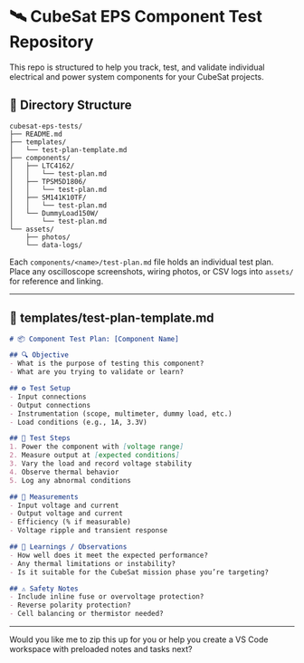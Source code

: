 # 🛰️ CubeSat EPS Component Test Repository

This repo is structured to help you track, test, and validate individual electrical and power system components for your CubeSat projects.

## 📁 Directory Structure

```plaintext
cubesat-eps-tests/
├── README.md
├── templates/
│   └── test-plan-template.md
├── components/
│   ├── LTC4162/
│   │   └── test-plan.md
│   ├── TPSM5D1806/
│   │   └── test-plan.md
│   ├── SM141K10TF/
│   │   └── test-plan.md
│   └── DummyLoad150W/
│       └── test-plan.md
└── assets/
    ├── photos/
    └── data-logs/
```

Each `components/<name>/test-plan.md` file holds an individual test plan.
Place any oscilloscope screenshots, wiring photos, or CSV logs into `assets/` for reference and linking.

---

## 📄 templates/test-plan-template.md

```markdown
# 📦 Component Test Plan: [Component Name]

## 🔍 Objective
- What is the purpose of testing this component?
- What are you trying to validate or learn?

## ⚙️ Test Setup
- Input connections
- Output connections
- Instrumentation (scope, multimeter, dummy load, etc.)
- Load conditions (e.g., 1A, 3.3V)

## 🧪 Test Steps
1. Power the component with [voltage range]
2. Measure output at [expected conditions]
3. Vary the load and record voltage stability
4. Observe thermal behavior
5. Log any abnormal conditions

## 📏 Measurements
- Input voltage and current
- Output voltage and current
- Efficiency (% if measurable)
- Voltage ripple and transient response

## 🧠 Learnings / Observations
- How well does it meet the expected performance?
- Any thermal limitations or instability?
- Is it suitable for the CubeSat mission phase you’re targeting?

## ⚠️ Safety Notes
- Include inline fuse or overvoltage protection?
- Reverse polarity protection?
- Cell balancing or thermistor needed?
```

---

Would you like me to zip this up for you or help you create a VS Code workspace with preloaded notes and tasks next?
